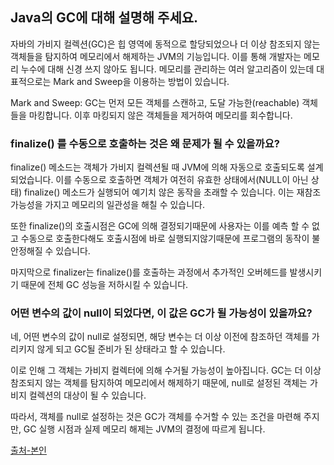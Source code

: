 ## Java의 GC에 대해 설명해 주세요.

자바의 가비지 컬렉션(GC)은 힙 영역에 동적으로 할당되었으나 더 이상 참조되지 않는 객체들을 탐지하여 메모리에서 해제하는 JVM의 기능입니다. 이를 통해 개발자는 메모리 누수에 대해 신경 쓰지 않아도 됩니다. 메모리를 관리하는 여러 알고리즘이 있는데 대표적으로는 Mark and Sweep을 이용하는 방법이 있습니다.

Mark and Sweep: GC는 먼저 모든 객체를 스캔하고, 도달 가능한(reachable) 객체들을 마킹합니다. 이후 마킹되지 않은 객체들을 제거하여 메모리를 회수합니다.

### finalize() 를 수동으로 호출하는 것은 왜 문제가 될 수 있을까요?

finalize() 메소드는 객체가 가비지 컬렉션될 때 JVM에 의해 자동으로 호출되도록 설계되었습니다. 이를 수동으로 호출하면 객체가 여전히 유효한 상태에서(NULL이 아닌 상태) finalize() 메소드가 실행되어 예기치 않은 동작을 초래할 수 있습니다. 이는 재참조 가능성을 가지고 메모리의 일관성을 해칠 수 있습니다. 

또한 finalize()의 호출시점은 GC에 의해 결정되기때문에 사용자는 이를 예측 할 수 없고 수동으로 호출한다해도 호출시점에 바로 실행되지않기때문에 프로그램의 동작이 불안정해질 수 있습니다. 

마지막으로 finalizer는 finalize()를 호출하는 과정에서 추가적인 오버헤드를 발생시키기 때문에 전체 GC 성능을 저하시킬 수 있습니다.

### 어떤 변수의 값이 null이 되었다면, 이 값은 GC가 될 가능성이 있을까요?

네, 어떤 변수의 값이 null로 설정되면, 해당 변수는 더 이상 이전에 참조하던 객체를 가리키지 않게 되고 GC될 준비가 된 상태라고 할 수 있습니다.

이로 인해 그 객체는 가비지 컬렉터에 의해 수거될 가능성이 높아집니다. GC는 더 이상 참조되지 않는 객체를 탐지하여 메모리에서 해제하기 때문에, null로 설정된 객체는 가비지 컬렉션의 대상이 될 수 있습니다.

따라서, 객체를 null로 설정하는 것은 GC가 객체를 수거할 수 있는 조건을 마련해 주지만, GC 실행 시점과 실제 메모리 해제는 JVM의 결정에 따르게 됩니다.

[출처-본인](https://velog.io/@sin_0/Java-GCGarbage-Collector%EB%9E%80)
